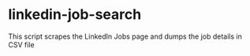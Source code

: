 # linkedin-job-search
This script scrapes the LinkedIn Jobs page and dumps the job details in CSV file
